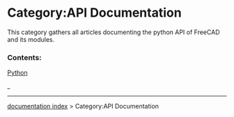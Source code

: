 # Category:API Documentation
This category gathers all articles documenting the python API of FreeCAD and its modules.

### Contents:

[Python](Python.md)

_

---
[documentation index](../README.md) > Category:API Documentation
